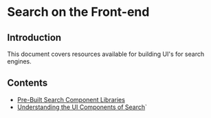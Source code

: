 # Search on the Front-end

## Introduction
This document covers resources available for building UI's for search engines.


## Contents
- [Pre-Built Search Component Libraries](./front-end/ui-component-libraries-for-search.md)
- [Understanding the UI Components of Search](./front-end/ui-components-of-search.md)`